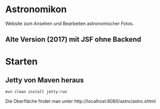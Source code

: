 # Astronomikon

Website zum Ansehen und Bearbeiten astronomischer Fotos.

## Alte Version (2017) mit JSF ohne Backend

# Starten

## Jetty von Maven heraus

```
mvn clean install jetty:run 
```

Die Oberfläche findet man unter http://localhost:8080/astro/astro.xhtml

